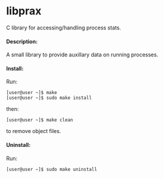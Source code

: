 libprax
=========

C library for accessing/handling process stats.

#### Description:

A small library to provide auxillary data on running processes.

#### Install:

Run: 

    [user@user ~]$ make
    [user@user ~]$ sudo make install

then:

    [user@user ~]$ make clean

to remove object files.

#### Uninstall:

Run:

    [user@user ~]$ sudo make uninstall
